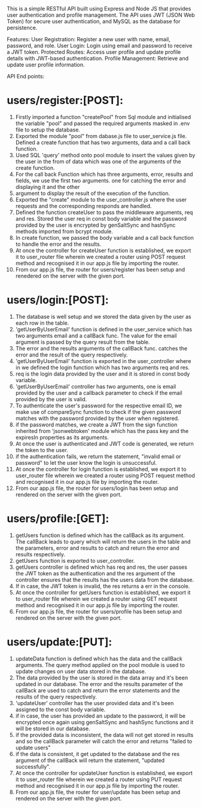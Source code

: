 This is a simple RESTful API built using Express and Node JS that provides user authentication and profile management. The API uses JWT (JSON Web Token) for secure user authentication, and MySQL as the database for persistence.

Features: User Registration: Register a new user with name, email, password, and role. User Login: Login using email and password to receive a JWT token. Protected Routes: Access user profile and update profile details with JWT-based authentication. Profile Management: Retrieve and update user profile information.

API End points:

# users/register:[POST]:

1. Firstly imported a function "createPool" from Sql module and initialised the variable "pool" and passed the required arguments masked in  .env file to setup the database.
2. Exported the module "pool" from dabase.js file to user_service.js file. Defined a create function that has two arguments, data and a call back function.
3. Used SQL 'query' method  onto pool module to insert the values given by the user in the from of data which was one of the arguments of the create function.
4. For the call back Function which has three arguments, error, results and fields, we use the first two arguments. one for catching the error and displaying it and the other
5. argument to display the result of the execution of the function.
6. Exported the "create" module to the user_controller.js where the user requests and the corresponding responds are handled.
7. Defined the function createUser to pass the middleware arguments, req and res. Stored the user req in const body variable and the password provided by the user is encrypted by genSaltSync and hashSync methods imported from bcrypt module.
8. In create function, we passed the body variable and a call back function to handle the error and the results.
9. At once the controller for createUser function is established, we export it to user_router file wherein we created a router using POST request method and recognised it
in our app.js file by importing the router.
10. From our app.js file, the router for users/register has been setup and renedered on the server with the given port.

# users/login:[POST]:

1. The database is well setup and we stored the data given by the user as each row in the table.
2. 'getUserByUserEmail' function is defined in the user_service which has two arguments email and a callBack func. The value for the email argument is passed by the query result from the table.
3. The error and the results arguments of the callBack func. catches the error and the result of the query respectively.
4. 'getUserByUserEmail' function is exported in the user_controller where in we defined the login function which has two arguments req and res.
5. req is the login data provided by the user and it is stored in const body variable.
6. 'getUserByUserEmail' controller has two arguments, one is email provided by the user and a callback parameter to check if the email provided by the user is valid.
7. To authenticate the user's password for the respective email ID, we make use of compareSync function to check if the given password matches with the password provided by the user when registered.
8. if the password matches, we create a JWT from the sign function inherited from 'jsonwebtoken' module which has the pass key and the expiresIn properties as its arguments.
9. At once the user is authenticated and JWT code is generated, we return the token to the user.
10. if the authentication fails, we return the statement, "invalid email or password" to let the user know the login is unsuccessful.
11. At once the controller for login function is established, we export it to user_router file wherein we created a router using POST request method and recognised it
in our app.js file by importing the router.
12. From our app.js file, the router for users/login has been setup and rendered on the server with the given port.  
     
# users/profile:[GET]: 
1. getUsers function is defined which has the callBack as its argument. The callBack leads to query which will return the users in the table and the parameters, error and results to catch and return the error and results respectively.
2. getUsers function is exported to user_controller.
3. getUsers controller is defined which has req and res, the user passes the JWT token as the authentication and the res argument of the controller ensures that the results has the users data from the database.
4. If in case, the JWT token is invalid, the res returns a err in the console.
5. At once the controller for getUsers function is established, we export it to user_router file wherein we created a router using GET request method and recognised it
in our app.js file by importing the router.
6. From our app.js file, the router for users/profile has been setup and rendered on the server with the given port.

# users/update:[PUT]:
1. updateData function is defined which has the data and the callBack arguments. The query method applied on the pool module is used to update changes on user data stored in the database.
2. The data provided by the user is stored in the data array and it's been updated in our database. The error and the results parameter of the callBack are used to catch and return the error statements and the results of the query respectively.
3. 'updateUser' controller has the user provided data and it's been assigned to the const body variable. 
4. if in case, the user has provided an update to the password, it will be encrypted once again using genSaltSync and hashSync functions and it will be stored in our database.
5. if the provided data is inconsistent, the data will not get stored in results and so the callBack parameter will catch the error and returns "failed to update users"    
6. if the data is consistent, it get updated to the database and the res argument of the callBack will return the statement, "updated successfully".
7. At once the controller for updateUser function is established, we export it to user_router file wherein we created a router using PUT request method and recognised it
in our app.js file by importing the router.
8. From our app.js file, the router for user/update has been setup and rendered on the server with the given port.




    
   
 


 
